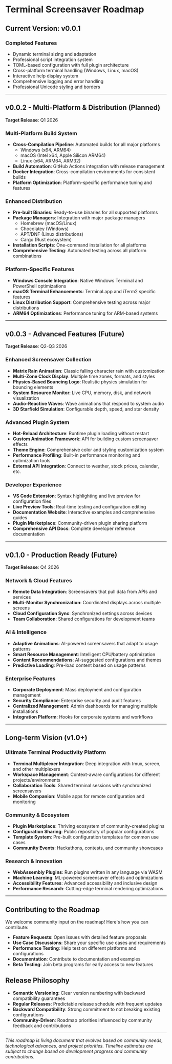 # Terminal Screensaver Roadmap

## Current Version: v0.0.1

### **Completed Features**
- Dynamic terminal sizing and adaptation
- Professional script integration system  
- TOML-based configuration with full plugin architecture
- Cross-platform terminal handling (Windows, Linux, macOS)
- Interactive help display system
- Comprehensive logging and error handling
- Professional Unicode styling and borders

---

## v0.0.2 - Multi-Platform & Distribution (Planned)

**Target Release**: Q1 2026

### **Multi-Platform Build System**
- **Cross-Compilation Pipeline**: Automated builds for all major platforms
  - Windows (x64, ARM64)
  - macOS (Intel x64, Apple Silicon ARM64)  
  - Linux (x64, ARM64, ARM32)
- **Build Automation**: GitHub Actions integration with release management
- **Docker Integration**: Cross-compilation environments for consistent builds
- **Platform Optimization**: Platform-specific performance tuning and features

### **Enhanced Distribution**
- **Pre-built Binaries**: Ready-to-use binaries for all supported platforms
- **Package Managers**: Integration with major package managers
  - Homebrew (macOS/Linux)
  - Chocolatey (Windows)
  - APT/DNF (Linux distributions)
  - Cargo (Rust ecosystem)
- **Installation Scripts**: One-command installation for all platforms
- **Comprehensive Testing**: Automated testing across all platform combinations

### **Platform-Specific Features**
- **Windows Console Integration**: Native Windows Terminal and PowerShell optimizations
- **macOS Terminal Enhancements**: Terminal.app and iTerm2 specific features
- **Linux Distribution Support**: Comprehensive testing across major distributions
- **ARM64 Optimizations**: Performance tuning for ARM-based systems

---

## v0.0.3 - Advanced Features (Future)

**Target Release**: Q2-Q3 2026

### **Enhanced Screensaver Collection**
- **Matrix Rain Animation**: Classic falling character rain with customization
- **Multi-Zone Clock Display**: Multiple time zones, formats, and styles
- **Physics-Based Bouncing Logo**: Realistic physics simulation for bouncing elements
- **System Resource Monitor**: Live CPU, memory, disk, and network visualization
- **Audio-Reactive Waves**: Wave animations that respond to system audio
- **3D Starfield Simulation**: Configurable depth, speed, and star density

### **Advanced Plugin System**
- **Hot-Reload Architecture**: Runtime plugin loading without restart
- **Custom Animation Framework**: API for building custom screensaver effects
- **Theme Engine**: Comprehensive color and styling customization system
- **Performance Profiling**: Built-in performance monitoring and optimization tools
- **External API Integration**: Connect to weather, stock prices, calendar, etc.

### **Developer Experience**
- **VS Code Extension**: Syntax highlighting and live preview for configuration files
- **Live Preview Tools**: Real-time testing and configuration editing
- **Documentation Website**: Interactive examples and comprehensive guides
- **Plugin Marketplace**: Community-driven plugin sharing platform
- **Comprehensive API Docs**: Complete developer reference documentation

---

## v0.1.0 - Production Ready (Future)

**Target Release**: Q4 2026

### **Network & Cloud Features**
- **Remote Data Integration**: Screensavers that pull data from APIs and services
- **Multi-Monitor Synchronization**: Coordinated displays across multiple screens
- **Cloud Configuration Sync**: Synchronized settings across devices
- **Team Collaboration**: Shared configurations for development teams

### **AI & Intelligence**
- **Adaptive Animations**: AI-powered screensavers that adapt to usage patterns
- **Smart Resource Management**: Intelligent CPU/battery optimization
- **Content Recommendations**: AI-suggested configurations and themes
- **Predictive Loading**: Pre-load content based on usage patterns

### **Enterprise Features**
- **Corporate Deployment**: Mass deployment and configuration management
- **Security Compliance**: Enterprise security and audit features
- **Centralized Management**: Admin dashboards for managing multiple installations
- **Integration Platform**: Hooks for corporate systems and workflows

---

## Long-term Vision (v1.0+)

### **Ultimate Terminal Productivity Platform**
- **Terminal Multiplexer Integration**: Deep integration with tmux, screen, and other multiplexers
- **Workspace Management**: Context-aware configurations for different projects/environments
- **Collaboration Tools**: Shared terminal sessions with synchronized screensavers
- **Mobile Companion**: Mobile apps for remote configuration and monitoring

### **Community & Ecosystem**
- **Plugin Marketplace**: Thriving ecosystem of community-created plugins
- **Configuration Sharing**: Public repository of popular configurations
- **Template System**: Pre-built configuration templates for common use cases
- **Community Events**: Hackathons, contests, and community showcases

### **Research & Innovation**
- **WebAssembly Plugins**: Run plugins written in any language via WASM
- **Machine Learning**: ML-powered screensaver effects and optimizations
- **Accessibility Features**: Advanced accessibility and inclusive design
- **Performance Research**: Cutting-edge terminal rendering optimizations

---

## Contributing to the Roadmap

We welcome community input on the roadmap! Here's how you can contribute:

- **Feature Requests**: Open issues with detailed feature proposals
- **Use Case Discussions**: Share your specific use cases and requirements
- **Performance Testing**: Help test on different platforms and configurations
- **Documentation**: Contribute to documentation and examples
- **Beta Testing**: Join beta programs for early access to new features

## Release Philosophy

- **Semantic Versioning**: Clear version numbering with backward compatibility guarantees
- **Regular Releases**: Predictable release schedule with frequent updates
- **Backward Compatibility**: Strong commitment to not breaking existing configurations
- **Community-Driven**: Roadmap priorities influenced by community feedback and contributions

---

*This roadmap is living document that evolves based on community needs, technological advances, and project priorities. Timeline estimates are subject to change based on development progress and community contributions.*
